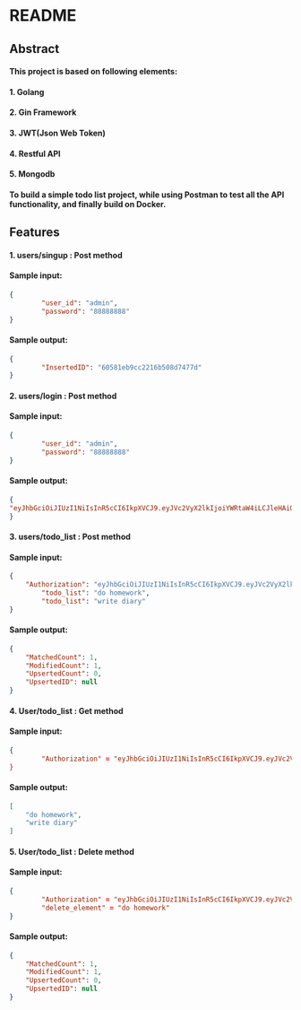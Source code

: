 # README

## Abstract

#### 	This project is based on following elements:

#### 		1. Golang

#### 		2. Gin Framework

#### 		3. JWT(Json Web Token)

#### 		4. Restful API

#### 		5. Mongodb 

#### 	To build a simple todo list project, while using Postman to test all the API functionality, and finally build on Docker.

## Features

#### 	1. users/singup : Post method

#### 		Sample input:

```json
{
		"user_id": "admin",
		"password": "88888888"
}
```

#### 		Sample output:

```json
{
		"InsertedID": "60581eb9cc2216b508d7477d"
}
```

#### 	2. users/login : Post method

#### 		Sample input:

```json
{
		"user_id": "admin",
		"password": "88888888"
}
```

#### 		Sample output:

```json
{
"eyJhbGciOiJIUzI1NiIsInR5cCI6IkpXVCJ9.eyJVc2VyX2lkIjoiYWRtaW4iLCJleHAiOjE2MTY0NzQxNjl9.aAlh_LuxqLfWWSzCd3uA3C2RoBOTnC3HSqPaAvzYIkE"
}
```

#### 	3. users/todo_list : Post method

#### 		Sample input:

```json
{
  	"Authorization": "eyJhbGciOiJIUzI1NiIsInR5cCI6IkpXVCJ9.eyJVc2VyX2lkIjoiYWRtaW4iLCJleHAiOjE2MTY0NzQxNjl9.aAlh_LuxqLfWWSzCd3uA3C2RoBOTnC3HSqPaAvzYIkE",
		"todo_list": "do homework",
		"todo_list": "write diary"
}
```

#### 		Sample output:

```json
{
    "MatchedCount": 1,
    "ModifiedCount": 1,
    "UpsertedCount": 0,
    "UpsertedID": null
}
```

#### 	4. User/todo_list : Get method

#### 		Sample input:

```json
{
		"Authorization" = "eyJhbGciOiJIUzI1NiIsInR5cCI6IkpXVCJ9.eyJVc2VyX2lkIjoiYWRtaW4iLCJleHAiOjE2MTYxNzMyODZ9.8nri7jkBQPr-0ygZe5a8W2OB1K8TdmNJtc0W-XAqVkk
}
```

#### 		Sample output:

```json
[
    "do homework",
    "write diary"
]
```

#### 	5. User/todo_list : Delete method

#### 		Sample input:

```json
{
		"Authorization" = "eyJhbGciOiJIUzI1NiIsInR5cCI6IkpXVCJ9.eyJVc2VyX2lkIjoiYWRtaW4iLCJleHAiOjE2MTYxNzMyODZ9.8nri7jkBQPr-0ygZe5a8W2OB1K8TdmNJtc0W-XAqVkk",
		"delete_element" = "do homework"
}
```

#### 	Sample output:

```json
{
    "MatchedCount": 1,
    "ModifiedCount": 1,
    "UpsertedCount": 0,
    "UpsertedID": null
}
```





#### 